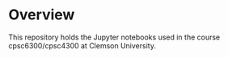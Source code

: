 # Overview

This repository holds the Jupyter notebooks used in the course cpsc6300/cpsc4300 at Clemson University.
